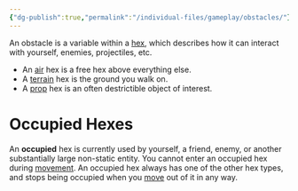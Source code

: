 ```yaml
---
{"dg-publish":true,"permalink":"/individual-files/gameplay/obstacles/"}
---
```


An obstacle is a variable within a [hex](Map.md), which describes how it can interact with yourself, enemies, projectiles, etc.
* An [air](Air.md) hex is a free hex above everything else.
* A [terrain](Terrain.md) hex is the ground you walk on.
* A [prop](Prop.md) hex is an often destrictible object of interest.

# Occupied Hexes
 An **occupied** hex is currently used by yourself, a friend, enemy, or another substantially large non-static entity. You cannot enter an occupied hex during [movement](Movement.md). An occupied hex always has one of the other hex types, and stops being occupied when you [move](Movement.md) out of it in any way.